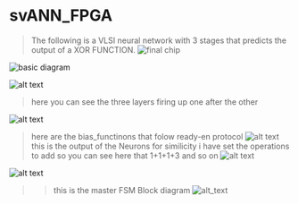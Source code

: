 # svANN_FPGA
>The following is a VLSI neural network with 3 stages that predicts the output of a XOR FUNCTION.
![final chip](https://github.com/dhruvpatelgeek/svANN-FPGA/blob/master/Screen%20Shot%202020-01-25%20at%2011.44.51%20PM.png)

![basic diagram](https://github.com/dhruvpatelgeek/svANN-FPGA/blob/master/Screen%20Shot%202020-01-25%20at%2011.43.28%20PM.png)

![alt text](https://github.com/dhruvpatelgeek/svANN_FPGA/blob/master/Screen%20Shot%202019-10-07%20at%2011.14.17%20PM.png)

>here you can see the three layers firing up one after the other 

![alt text](https://github.com/dhruvpatelgeek/svANN_FPGA/blob/master/Screen%20Shot%202019-10-07%20at%2011.14.47%20PM.png)
> here are the bias_functinons that folow ready-en protocol
![alt text](https://github.com/dhruvpatelgeek/svANN_FPGA/blob/master/Screen%20Shot%202019-10-07%20at%2011.15.11%20PM.png)
> this is the output of the Neurons for similicity i have set the operations to add so you can see here that 1+1+1+3 and so on
![alt text](https://github.com/dhruvpatelgeek/svANN_FPGA/blob/master/Screen%20Shot%202019-10-07%20at%2011.15.35%20PM.png)

![alt text](https://github.com/dhruvpatelgeek/svANN_FPGA/blob/master/Screen%20Shot%202019-10-07%20at%2011.30.11%20PM.png)
>> this is the master FSM Block diagram
![alt_text](https://github.com/dhruvpatelgeek/svANN_FPGA/blob/master/Screen%20Shot%202019-10-26%20at%205.14.50%20PM.png)
